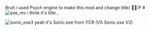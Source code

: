 Bruh i used Psych engine to make this mod and change title/ 🗿🗿:P
#![exe_mv](https://user-images.githubusercontent.com/65819389/200395239-16122928-95af-43b0-ab05-b65fe34fcf90.png) i think it's title...

![sonic_exe3](https://user-images.githubusercontent.com/65819389/200395295-8d8937fe-df0a-4cd4-8f58-1fb97279b246.gif) yeah it's Sonic.exe from YCR (VS Sonic.exe V2)

